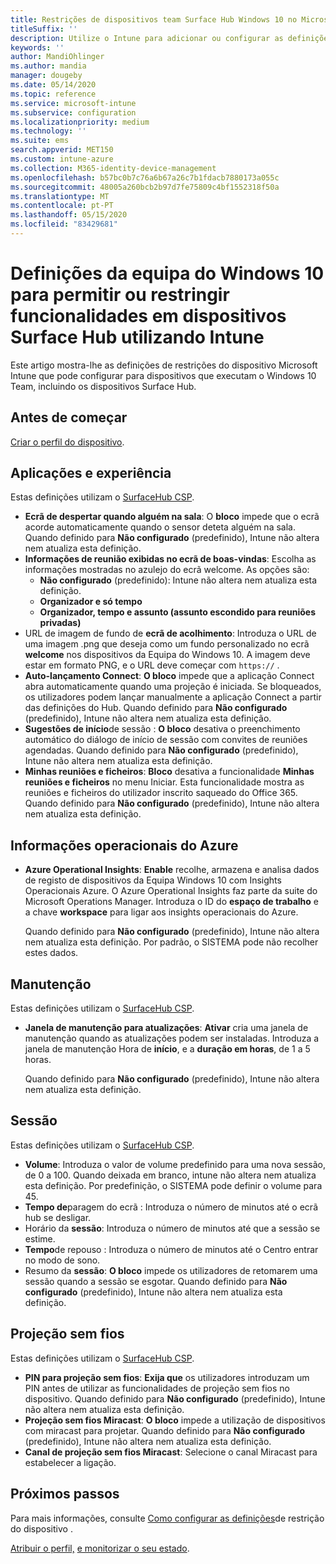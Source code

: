 ```yaml
---
title: Restrições de dispositivos team Surface Hub Windows 10 no Microsoft Intune - Azure Microsoft Docs
titleSuffix: ''
description: Utilize o Intune para adicionar ou configurar as definições de dispositivos Surface Hub que executam o Windows 10 Team.
keywords: ''
author: MandiOhlinger
ms.author: mandia
manager: dougeby
ms.date: 05/14/2020
ms.topic: reference
ms.service: microsoft-intune
ms.subservice: configuration
ms.localizationpriority: medium
ms.technology: ''
ms.suite: ems
search.appverid: MET150
ms.custom: intune-azure
ms.collection: M365-identity-device-management
ms.openlocfilehash: b57bc0b7c76a6b67a26c7b1fdacb7880173a055c
ms.sourcegitcommit: 48005a260bcb2b97d7fe75809c4bf1552318f50a
ms.translationtype: MT
ms.contentlocale: pt-PT
ms.lasthandoff: 05/15/2020
ms.locfileid: "83429681"
---
```

# <a name="windows-10-team-settings-to-allow-or-restrict-features-on-surface-hub-devices-using-intune"></a>Definições da equipa do Windows 10 para permitir ou restringir funcionalidades em dispositivos Surface Hub utilizando Intune

Este artigo mostra-lhe as definições de restrições do dispositivo Microsoft Intune que pode configurar para dispositivos que executam o Windows 10 Team, incluindo os dispositivos Surface Hub.

## <a name="before-you-begin"></a>Antes de começar

[Criar o perfil do dispositivo](device-restrictions-configure.md#create-the-profile).

## <a name="apps-and-experience"></a>Aplicações e experiência

Estas definições utilizam o [SurfaceHub CSP](https://docs.microsoft.com/windows/client-management/mdm/surfacehub-csp).

- **Ecrã de despertar quando alguém na sala**: O **bloco** impede que o ecrã acorde automaticamente quando o sensor deteta alguém na sala. Quando definido para **Não configurado** (predefinido), Intune não altera nem atualiza esta definição.
- **Informações de reunião exibidas no ecrã de boas-vindas**: Escolha as informações mostradas no azulejo do ecrã welcome. As opções são:
  - **Não configurado** (predefinido): Intune não altera nem atualiza esta definição.
  - **Organizador e só tempo**
  - **Organizador, tempo e assunto (assunto escondido para reuniões privadas)**
- URL de imagem de fundo de **ecrã de acolhimento**: Introduza o URL de uma imagem .png que deseja como um fundo personalizado no ecrã **welcome** nos dispositivos da Equipa do Windows 10. A imagem deve estar em formato PNG, e o URL deve começar com `https://` .
- **Auto-lançamento Connect**: **O bloco** impede que a aplicação Connect abra automaticamente quando uma projeção é iniciada. Se bloqueados, os utilizadores podem lançar manualmente a aplicação Connect a partir das definições do Hub. Quando definido para **Não configurado** (predefinido), Intune não altera nem atualiza esta definição.
- **Sugestões de início**de sessão : **O bloco** desativa o preenchimento automático do diálogo de início de sessão com convites de reuniões agendadas. Quando definido para **Não configurado** (predefinido), Intune não altera nem atualiza esta definição.
- **Minhas reuniões e ficheiros**: **Bloco** desativa a funcionalidade **Minhas reuniões e ficheiros** no menu Iniciar. Esta funcionalidade mostra as reuniões e ficheiros do utilizador inscrito saqueado do Office 365. Quando definido para **Não configurado** (predefinido), Intune não altera nem atualiza esta definição.

## <a name="azure-operational-insights"></a>Informações operacionais do Azure

- **Azure Operational Insights**: **Enable** recolhe, armazena e analisa dados de registo de dispositivos da Equipa Windows 10 com Insights Operacionais Azure. O Azure Operational Insights faz parte da suite do Microsoft Operations Manager. Introduza o ID do **espaço de trabalho** e a chave **workspace** para ligar aos insights operacionais do Azure.

  Quando definido para **Não configurado** (predefinido), Intune não altera nem atualiza esta definição. Por padrão, o SISTEMA pode não recolher estes dados.

## <a name="maintenance"></a>Manutenção

Estas definições utilizam o [SurfaceHub CSP](https://docs.microsoft.com/windows/client-management/mdm/surfacehub-csp).

- **Janela de manutenção para atualizações**: **Ativar** cria uma janela de manutenção quando as atualizações podem ser instaladas. Introduza a janela de manutenção Hora de **início**, e a **duração em horas**, de 1 a 5 horas.

  Quando definido para **Não configurado** (predefinido), Intune não altera nem atualiza esta definição.

## <a name="session"></a>Sessão

Estas definições utilizam o [SurfaceHub CSP](https://docs.microsoft.com/windows/client-management/mdm/surfacehub-csp).

- **Volume**: Introduza o valor de volume predefinido para uma nova sessão, de 0 a 100. Quando deixada em branco, intune não altera nem atualiza esta definição. Por predefinição, o SISTEMA pode definir o volume para 45.
- **Tempo de**paragem do ecrã : Introduza o número de minutos até o ecrã hub se desligar.
- Horário da **sessão**: Introduza o número de minutos até que a sessão se estime.
- **Tempo**de repouso : Introduza o número de minutos até o Centro entrar no modo de sono.
- Resumo da **sessão**: **O bloco** impede os utilizadores de retomarem uma sessão quando a sessão se esgotar. Quando definido para **Não configurado** (predefinido), Intune não altera nem atualiza esta definição.

## <a name="wireless-projection"></a>Projeção sem fios

Estas definições utilizam o [SurfaceHub CSP](https://docs.microsoft.com/windows/client-management/mdm/surfacehub-csp).

- **PIN para projeção sem fios**: **Exija que** os utilizadores introduzam um PIN antes de utilizar as funcionalidades de projeção sem fios no dispositivo. Quando definido para **Não configurado** (predefinido), Intune não altera nem atualiza esta definição.
- **Projeção sem fios Miracast**: **O bloco** impede a utilização de dispositivos com miracast para projetar. Quando definido para **Não configurado** (predefinido), Intune não altera nem atualiza esta definição.
- **Canal de projeção sem fios Miracast**: Selecione o canal Miracast para estabelecer a ligação.

## <a name="next-steps"></a>Próximos passos

Para mais informações, consulte [Como configurar as definições](device-restrictions-configure.md)de restrição do dispositivo .

[Atribuir o perfil,](device-profile-assign.md) [e monitorizar o seu estado](device-profile-monitor.md).

